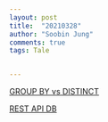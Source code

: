 ```yaml
---
layout: post
title:  "20210328"
author: "Soobin Jung"
comments: true
tags: Tale


---
```




[GROUP BY  vs  DISTINCT](http://www.gurubee.net/lecture/1032)

[REST API DB](https://doublem.org/guys-rest-apis-are-not-databases/)

